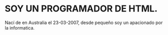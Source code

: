 # SOY UN PROGRAMADOR DE HTML.
Nací de en Australia el 23-03-2007, desde pequeño soy un apacionado por la informatica.
